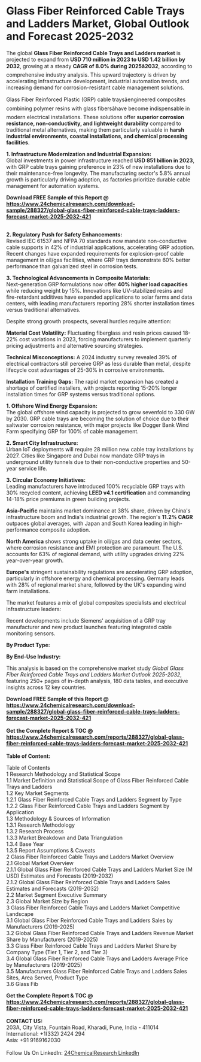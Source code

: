 <h1>Glass Fiber Reinforced Cable Trays and Ladders Market, Global Outlook and Forecast 2025-2032</h1><p>The global <strong>Glass Fiber Reinforced Cable Trays and Ladders market</strong> is projected to expand from <strong>USD 710 million in 2023 to USD 1.42 billion by 2032</strong>, growing at a steady <strong>CAGR of 8.0% during 2025â2032</strong>, according to comprehensive industry analysis. This upward trajectory is driven by accelerating infrastructure development, industrial automation trends, and increasing demand for corrosion-resistant cable management solutions.</p><p>Glass Fiber Reinforced Plastic (GRP) cable traysâengineered composites combining polymer resins with glass fibersâhave become indispensable in modern electrical installations. These solutions offer <strong>superior corrosion resistance, non-conductivity, and lightweight durability</strong> compared to traditional metal alternatives, making them particularly valuable in <strong>harsh industrial environments, coastal installations, and chemical processing facilities</strong>.</p><p><strong>1. Infrastructure Modernization and Industrial Expansion:</strong><br>
Global investments in power infrastructure reached <strong>USD 851 billion in 2023</strong>, with GRP cable trays gaining preference in 23% of new installations due to their maintenance-free longevity. The manufacturing sector's 5.8% annual growth is particularly driving adoption, as factories prioritize durable cable management for automation systems.</p><div><b>Download FREE Sample of this Report @ 
            <a href="https://www.24chemicalresearch.com/download-sample/288327/global-glass-fiber-reinforced-cable-trays-ladders-forecast-market-2025-2032-421">
            https://www.24chemicalresearch.com/download-sample/288327/global-glass-fiber-reinforced-cable-trays-ladders-forecast-market-2025-2032-421</a></b></div><br><p><strong>2. Regulatory Push for Safety Enhancements:</strong><br>
Revised IEC 61537 and NFPA 70 standards now mandate non-conductive cable supports in 42% of industrial applications, accelerating GRP adoption. Recent changes have expanded requirements for explosion-proof cable management in oil/gas facilities, where GRP trays demonstrate 60% better performance than galvanized steel in corrosion tests.</p><p><strong>3. Technological Advancements in Composite Materials:</strong><br>
Next-generation GRP formulations now offer <strong>40% higher load capacities</strong> while reducing weight by 15%. Innovations like UV-stabilized resins and fire-retardant additives have expanded applications to solar farms and data centers, with leading manufacturers reporting 28% shorter installation times versus traditional alternatives.</p><p>Despite strong growth prospects, several hurdles require attention:</p><p><strong>Material Cost Volatility:</strong> Fluctuating fiberglass and resin prices caused 18-22% cost variations in 2023, forcing manufacturers to implement quarterly pricing adjustments and alternative sourcing strategies.</p><p><strong>Technical Misconceptions:</strong> A 2024 industry survey revealed 39% of electrical contractors still perceive GRP as less durable than metal, despite lifecycle cost advantages of 25-30% in corrosive environments.</p><p><strong>Installation Training Gaps:</strong> The rapid market expansion has created a shortage of certified installers, with projects reporting 15-20% longer installation times for GRP systems versus traditional options.</p><p><strong>1. Offshore Wind Energy Expansion:</strong><br>
The global offshore wind capacity is projected to grow sevenfold to 330 GW by 2030. GRP cable trays are becoming the solution of choice due to their saltwater corrosion resistance, with major projects like Dogger Bank Wind Farm specifying GRP for 100% of cable management.</p><p><strong>2. Smart City Infrastructure:</strong><br>
Urban IoT deployments will require 28 million new cable tray installations by 2027. Cities like Singapore and Dubai now mandate GRP trays in underground utility tunnels due to their non-conductive properties and 50-year service life.</p><p><strong>3. Circular Economy Initiatives:</strong><br>
Leading manufacturers have introduced 100% recyclable GRP trays with 30% recycled content, achieving <strong>LEED v4.1 certification</strong> and commanding 14-18% price premiums in green building projects.</p><p><strong>Asia-Pacific</strong> maintains market dominance at 38% share, driven by China's infrastructure boom and India's industrial growth. The region's <strong>11.2% CAGR</strong> outpaces global averages, with Japan and South Korea leading in high-performance composite adoption.</p><p><strong>North America</strong> shows strong uptake in oil/gas and data center sectors, where corrosion resistance and EMI protection are paramount. The U.S. accounts for 63% of regional demand, with utility upgrades driving 22% year-over-year growth.</p><p><strong>Europe's</strong> stringent sustainability regulations are accelerating GRP adoption, particularly in offshore energy and chemical processing. Germany leads with 28% of regional market share, followed by the UK's expanding wind farm installations.</p><p>The market features a mix of global composites specialists and electrical infrastructure leaders:</p><p>Recent developments include Siemens' acquisition of a GRP tray manufacturer and new product launches featuring integrated cable monitoring sensors.</p><p><strong>By Product Type:</strong></p><p><strong>By End-Use Industry:</strong></p><p>This analysis is based on the comprehensive market study <em>Global Glass Fiber Reinforced Cable Trays and Ladders Market Outlook 2025-2032</em>, featuring 250+ pages of in-depth analysis, 180 data tables, and executive insights across 12 key countries.</p><div><b>Download FREE Sample of this Report @ 
            <a href="https://www.24chemicalresearch.com/download-sample/288327/global-glass-fiber-reinforced-cable-trays-ladders-forecast-market-2025-2032-421">
            https://www.24chemicalresearch.com/download-sample/288327/global-glass-fiber-reinforced-cable-trays-ladders-forecast-market-2025-2032-421</a></b></div><br><div><b>Get the Complete Report & TOC @ 
            <a href="https://www.24chemicalresearch.com/reports/288327/global-glass-fiber-reinforced-cable-trays-ladders-forecast-market-2025-2032-421">
            https://www.24chemicalresearch.com/reports/288327/global-glass-fiber-reinforced-cable-trays-ladders-forecast-market-2025-2032-421</a></b></div><br>
            <b>Table of Content:</b><p>Table of Contents<br />
1 Research Methodology and Statistical Scope<br />
1.1 Market Definition and Statistical Scope of Glass Fiber Reinforced Cable Trays and Ladders<br />
1.2 Key Market Segments<br />
1.2.1 Glass Fiber Reinforced Cable Trays and Ladders Segment by Type<br />
1.2.2 Glass Fiber Reinforced Cable Trays and Ladders Segment by Application<br />
1.3 Methodology & Sources of Information<br />
1.3.1 Research Methodology<br />
1.3.2 Research Process<br />
1.3.3 Market Breakdown and Data Triangulation<br />
1.3.4 Base Year<br />
1.3.5 Report Assumptions & Caveats<br />
2 Glass Fiber Reinforced Cable Trays and Ladders Market Overview<br />
2.1 Global Market Overview<br />
2.1.1 Global Glass Fiber Reinforced Cable Trays and Ladders Market Size (M USD) Estimates and Forecasts (2019-2032)<br />
2.1.2 Global Glass Fiber Reinforced Cable Trays and Ladders Sales Estimates and Forecasts (2019-2032)<br />
2.2 Market Segment Executive Summary<br />
2.3 Global Market Size by Region<br />
3 Glass Fiber Reinforced Cable Trays and Ladders Market Competitive Landscape<br />
3.1 Global Glass Fiber Reinforced Cable Trays and Ladders Sales by Manufacturers (2019-2025)<br />
3.2 Global Glass Fiber Reinforced Cable Trays and Ladders Revenue Market Share by Manufacturers (2019-2025)<br />
3.3 Glass Fiber Reinforced Cable Trays and Ladders Market Share by Company Type (Tier 1, Tier 2, and Tier 3)<br />
3.4 Global Glass Fiber Reinforced Cable Trays and Ladders Average Price by Manufacturers (2019-2025)<br />
3.5 Manufacturers Glass Fiber Reinforced Cable Trays and Ladders Sales Sites, Area Served, Product Type<br />
3.6 Glass Fib</p><div><b>Get the Complete Report & TOC @ 
            <a href="https://www.24chemicalresearch.com/reports/288327/global-glass-fiber-reinforced-cable-trays-ladders-forecast-market-2025-2032-421">
            https://www.24chemicalresearch.com/reports/288327/global-glass-fiber-reinforced-cable-trays-ladders-forecast-market-2025-2032-421</a></b></div><br><b>CONTACT US:</b><br>
            203A, City Vista, Fountain Road, Kharadi, Pune, India - 411014<br>
            International: +1(332) 2424 294<br>
            Asia: +91 9169162030 <br><br>
            Follow Us On LinkedIn: <a href="https://www.linkedin.com/company/24chemicalresearch/">24ChemicalResearch LinkedIn</a>